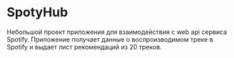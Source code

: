 # SpotyHub
Небольшой проект приложения для взаимодействия с web api сервиса Spotify. Приложение получает данные о воспроизводимом треке в Spotify и выдает лист рекомендаций из 20 треков.
